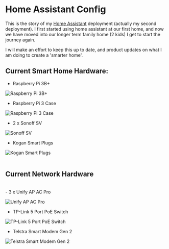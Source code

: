# Home Assistant Config

This is the story of my [Home Assistant](https://www.hass.io) deployment (actually my second deployment).  I first started using home assistant at our first home, and now we have moved into our longer term family home (2 kids) I get to start the journey again.

I will make an effort to keep this up to date, and product updates on what I am doing to create a 'smarter home'.


## Current Smart Home Hardware:
- Raspberry Pi 3B+

![Raspberry Pi 3B+](https://www.raspberrypi.org/homepage-9df4b/static/eef5d5d91acb34be0d7443b02cece1d1/ae23f/8c67a3e02f41441dae98f8b91c792c1e1b4afef1_770a5842.jpg)
<br>
- Raspberry Pi 3 Case

![Raspberry Pi 3 Case](https://cdn.shopify.com/s/files/1/0053/4721/3361/products/ET-RPI-3-CASE_1800x1800.png?v=1569890459)
<br>
- 2 x Sonoff SV

![Sonoff SV](https://www.itead.cc/wiki/images/thumb/8/8c/Sonoff_SV_%286%29.JPG/600px-Sonoff_SV_%286%29.JPG)
<br>
- Kogan Smart Plugs

![Kogan Smart Plugs](https://assets.kogan.com/files/product/KASPEMHA/KASPEMHA_2.jpg?auto=webp&canvas=753%2C502&fit=bounds&height=502&quality=75&width=753)
<br>
<br>

## Current Network Hardware
<br>
- 3 x Unify AP AC Pro

![Unify AP AC Pro](https://cdn.shopify.com/s/files/1/1439/1668/products/UAP-AC-PRO_Front_grande.png?v=1582627122)
<br>

- TP-Link 5 Port PoE Switch

![TP-Link 5 Port PoE Switch](https://images-na.ssl-images-amazon.com/images/I/51rHzRkdVvL._AC_SL1001_.jpg)
<br>

- Telstra Smart Modem Gen 2

![Telstra Smart Modem Gen 2](https://cdn.productreview.com.au/resize/listing-picture/f55e0f28-a8e3-44f3-8e8a-1a1220ec1c52?height=1000&withoutEnlargement=true&v=2)